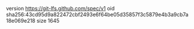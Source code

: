 version https://git-lfs.github.com/spec/v1
oid sha256:43cd95d9a822472cbf2493e6f64be05d35857f3c5879e4b3a9cb7a18e069e218
size 1645

